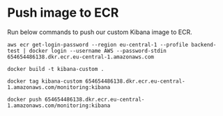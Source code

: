 # Push image to ECR
Run below commands to push our custom Kibana image to ECR.
```
aws ecr get-login-password --region eu-central-1 --profile backend-test | docker login --username AWS --password-stdin 654654486138.dkr.ecr.eu-central-1.amazonaws.com
```

```
docker build -t kibana-custom .
```

```
docker tag kibana-custom 654654486138.dkr.ecr.eu-central-1.amazonaws.com/monitoring:kibana
```

```
docker push 654654486138.dkr.ecr.eu-central-1.amazonaws.com/monitoring:kibana
```